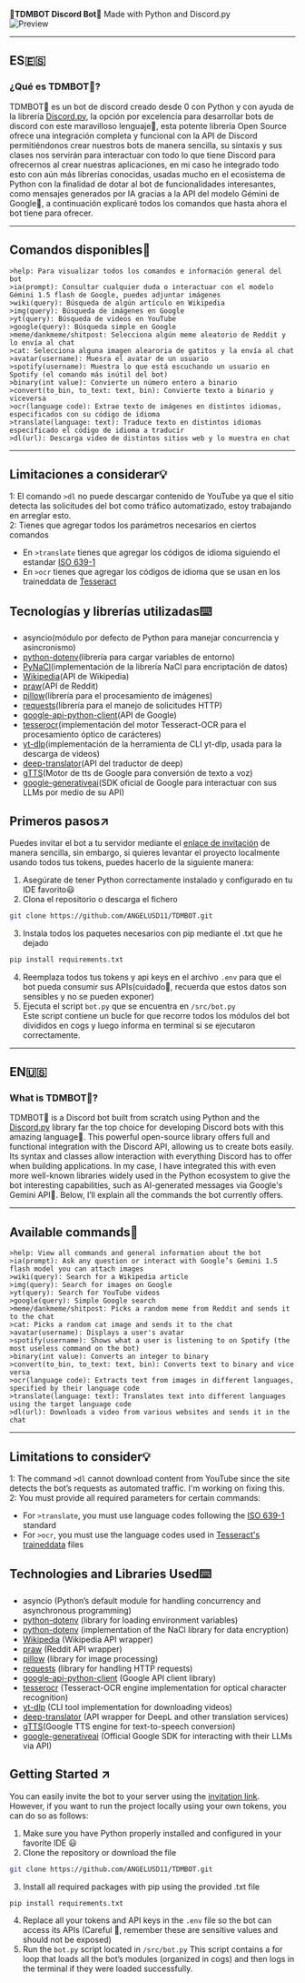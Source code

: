 **💠TDMBOT Discord Bot💠** 
Made with Python and Discord.py  
![Preview](images/2025-04-17_17-42.png)

---

## ES🇪🇸  
### ¿Qué es TDMBOT💠?  
TDMBOT💠 es un bot de discord creado desde 0 con Python y con ayuda de la librería [Discord.py](https://discordpy.readthedocs.io/en/stable/), la opción por excelencia para desarrollar bots de discord con este maravilloso lenguaje🐍, esta potente librería Open Source ofrece una integración completa y funcional con la API de Discord permitiéndonos crear nuestros bots de manera sencilla, su sintaxis y sus clases nos servirán para interactuar con todo lo que tiene Discord para ofrecernos al crear nuestras aplicaciones, en mi caso he integrado todo esto con aún más librerías conocidas, usadas mucho en el ecosistema de Python con la finalidad de dotar al bot de funcionalidades interesantes, como mensajes generados por IA gracias a la API del modelo Gémini de Google🧠, a continuación explicaré todos los comandos que hasta ahora el bot tiene para ofrecer.  

---

## Comandos disponibles📝    

```
>help: Para visualizar todos los comandos e información general del bot
>ia(prompt): Consultar cualquier duda o interactuar con el modelo Gémini 1.5 flash de Google, puedes adjuntar imágenes
>wiki(query): Búsqueda de algún artículo en Wikipedia
>img(query): Búsqueda de imágenes en Google
>yt(query): Búsqueda de videos en YouTube
>google(query): Búsqueda simple en Google
>meme/dankmeme/shitpost: Selecciona algún meme aleatorio de Reddit y lo envía al chat
>cat: Selecciona alguna imagen alearoria de gatitos y la envía al chat
>avatar(username): Muesra el avatar de un usuario
>spotify(username): Muestra lo que está escuchando un usuario en Spotify (el comando más inútil del bot)
>binary(int value): Convierte un número entero a binario
>convert(to_bin, to_text: text, bin): Convierte texto a binario y viceversa
>ocr(language code): Extrae texto de imágenes en distintos idiomas, especificados con su código de idioma
>translate(language: text): Traduce texto en distintos idiomas especificado el código de idioma a traducir
>dl(url): Descarga video de distintos sitios web y lo muestra en chat
```


---


## Limitaciones a considerar💡  
1: El comando ```>dl``` no puede descargar contenido de YouTube ya que el sitio detecta las solicitudes del bot como tráfico automatizado, estoy trabajando en arreglar esto.   
2: Tienes que agregar todos los parámetros necesarios en ciertos comandos  
- En ```>translate``` tienes que agregar los códigos de idioma siguiendo el estandar [ISO 639-1](https://es.wikipedia.org/wiki/ISO_639-1)
- En ```>ocr``` tienes que agregar los códigos de idioma que se usan en los traineddata de [Tesseract](https://github.com/tesseract-ocr/tessdata)

## Tecnologías y librerías utilizadas⌨️  
- asyncio(módulo por defecto de Python para manejar concurrencia y asincronismo)
- [python-dotenv](https://pypi.org/project/python-dotenv/)(librería para cargar variables de entorno)
- [PyNaCl](https://pypi.org/project/PyNaCl/)(implementación de la librería NaCl para encriptación de datos)
- [Wikipedia](https://pypi.org/project/wikipedia/)(API de Wikipedia)
- [praw](https://pypi.org/project/praw/)(API de Reddit)
- [pillow](https://pypi.org/project/pillow/)(librería para el procesamiento de imágenes)
- [requests](https://pypi.org/project/requests/)(librería para el manejo de solicitudes HTTP)
- [google-api-python-client](https://pypi.org/project/google-api-python-client/)(API de Google)
- [tesserocr](https://pypi.org/project/tesserocr/)(implementación del motor Tesseract-OCR para el procesamiento óptico de carácteres)
- [yt-dlp](https://pypi.org/project/yt-dlp/)(implementación de la herramienta de CLI yt-dlp, usada para la descarga de videos)
- [deep-translator](https://pypi.org/project/deep-translator/)(API del traductor de deep)
- [gTTS](https://pypi.org/project/gTTS/)(Motor de tts de Google para conversión de texto a voz)
- [google-generativeai](https://pypi.org/project/google-generativeai/)(SDK oficial de Google para interactuar con sus LLMs por medio de su API)

## Primeros pasos↗️  
Puedes invitar el bot a tu servidor mediante el [enlace de invitación](https://discord.com/oauth2/authorize?client_id=1146866029708984331) de manera sencilla, sin embargo, si quieres levantar el proyecto localmente usando todos tus tokens, puedes hacerlo de la siguiente manera:  
1. Asegúrate de tener Python correctamente instalado y configurado en tu IDE favorito😃  
2. Clona el repositorio o descarga el fichero
```bash
git clone https://github.com/ANGELUSD11/TDMBOT.git
```  
3. Instala todos los paquetes necesarios con pip mediante el .txt que he dejado
```bash
pip install requirements.txt
```  
4. Reemplaza todos tus tokens y api keys en el archivo ```.env``` para que el bot pueda consumir sus APIs(cuidado👀, recuerda que estos datos son sensibles y no se pueden exponer)  
5. Ejecuta el script ```bot.py``` que se encuentra en ```/src/bot.py```  
Este script contiene un bucle for que recorre todos los módulos del bot divididos en cogs y luego informa en terminal si se ejecutaron correctamente.


---

## EN🇺🇸  
### What is TDMBOT💠?
TDMBOT💠 is a Discord bot built from scratch using Python and the [Discord.py](https://discordpy.readthedocs.io/en/stable/) library far the top choice for developing Discord bots with this amazing language🐍. This powerful open-source library offers full and functional integration with the Discord API, allowing us to create bots easily. Its syntax and classes allow interaction with everything Discord has to offer when building applications.
In my case, I have integrated this with even more well-known libraries widely used in the Python ecosystem to give the bot interesting capabilities, such as AI-generated messages via Google's Gemini API🧠. Below, I’ll explain all the commands the bot currently offers.

---

## Available commands📝

```
>help: View all commands and general information about the bot
>ia(prompt): Ask any question or interact with Google’s Gemini 1.5 flash model you can attach images
>wiki(query): Search for a Wikipedia article
>img(query): Search for images on Google
>yt(query): Search for YouTube videos
>google(query): Simple Google search
>meme/dankmeme/shitpost: Picks a random meme from Reddit and sends it to the chat
>cat: Picks a random cat image and sends it to the chat
>avatar(username): Displays a user's avatar
>spotify(username): Shows what a user is listening to on Spotify (the most useless command on the bot)
>binary(int value): Converts an integer to binary
>convert(to_bin, to_text: text, bin): Converts text to binary and vice versa
>ocr(language code): Extracts text from images in different languages, specified by their language code
>translate(language: text): Translates text into different languages using the target language code
>dl(url): Downloads a video from various websites and sends it in the chat
```


---


## Limitations to consider💡
1: The command ```>dl``` cannot download content from YouTube since the site detects the bot’s requests as automated traffic. I'm working on fixing this.  
2: You must provide all required parameters for certain commands:
- For ```>translate```, you must use language codes following the [ISO 639-1](https://en.wikipedia.org/wiki/ISO_639-1) standard
- For ```>ocr```, you must use the language codes used in [Tesseract's traineddata](https://github.com/tesseract-ocr/tessdata) files

## Technologies and Libraries Used⌨️  
- asyncio (Python’s default module for handling concurrency and asynchronous programming)  
- [python-dotenv](https://pypi.org/project/python-dotenv/) (library for loading environment variables)
- [python-dotenv](https://pypi.org/project/python-dotenv/) (implementation of the NaCl library for data encryption)
- [Wikipedia](https://pypi.org/project/wikipedia/) (Wikipedia API wrapper)  
- [praw](https://pypi.org/project/praw/) (Reddit API wrapper)
- [pillow](https://pypi.org/project/pillow/) (library for image processing)
- [requests](https://pypi.org/project/requests/) (library for handling HTTP requests)  
- [google-api-python-client](https://pypi.org/project/google-api-python-client/) (Google API client library)  
- [tesserocr](https://pypi.org/project/tesserocr/) (Tesseract-OCR engine implementation for optical character recognition)  
- [yt-dlp](https://pypi.org/project/yt-dlp/) (CLI tool implementation for downloading videos)  
- [deep-translator](https://pypi.org/project/deep-translator/) (API wrapper for DeepL and other translation services)
- [gTTS](https://pypi.org/project/gTTS/)(Google TTS engine for text-to-speech conversion)
- [google-generativeai](https://pypi.org/project/google-generativeai/) (Official Google SDK for interacting with their LLMs via API)

## Getting Started ↗️  
You can easily invite the bot to your server using the [invitation link](https://discord.com/oauth2/authorize?client_id=1146866029708984331).  
However, if you want to run the project locally using your own tokens, you can do so as follows:  

1. Make sure you have Python properly installed and configured in your favorite IDE 😃  
2. Clone the repository or download the file  
```bash
git clone https://github.com/ANGELUSD11/TDMBOT.git
```
3. Install all required packages with pip using the provided .txt file
```bash
pip install requirements.txt
```  
4. Replace all your tokens and API keys in the ```.env``` file so the bot can access its APIs
(Careful 👀, remember these are sensitive values and should not be exposed)
5. Run the ```bot.py``` script located in ```/src/bot.py```
This script contains a for loop that loads all the bot’s modules (organized in cogs) and then logs in the terminal if they were loaded successfully.
